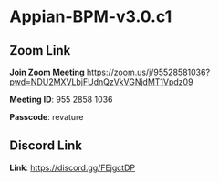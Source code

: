 # Appian-BPM-v3.0.c1

## Zoom Link

**Join Zoom Meeting**
https://zoom.us/j/95528581036?pwd=NDU2MXVLbjFUdnQzVkVGNjdMT1Vpdz09

**Meeting ID**: 955 2858 1036 

**Passcode**: revature

## Discord Link

**Link**: https://discord.gg/FEjgctDP



